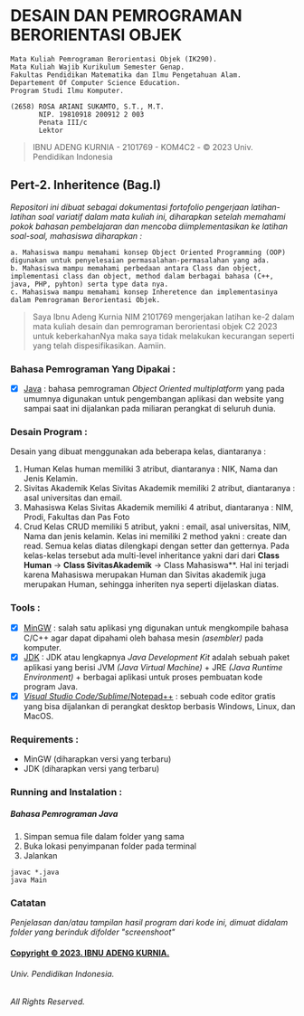 # DESAIN DAN PEMROGRAMAN BERORIENTASI OBJEK
```
Mata Kuliah Pemrograman Berorientasi Objek (IK290).
Mata Kuliah Wajib Kurikulum Semester Genap.
Fakultas Pendidikan Matematika dan Ilmu Pengetahuan Alam.
Departement Of Computer Science Education. 
Program Studi Ilmu Komputer.

(2658) ROSA ARIANI SUKAMTO, S.T., M.T.
       NIP. 19810918 200912 2 003
       Penata III/c
       Lektor
```
> IBNU ADENG KURNIA - 2101769 - KOM4C2 - © 2023 Univ. Pendidikan Indonesia

## Pert-2. Inheritence (Bag.I)
*Repositori ini dibuat sebagai dokumentasi fortofolio pengerjaan latihan-latihan soal variatif dalam mata kuliah ini, diharapkan setelah memahami pokok bahasan pembelajaran dan mencoba diimplementasikan ke latihan soal-soal, mahasiswa diharapkan :*
```
a. Mahasiswa mampu memahami konsep Object Oriented Programming (OOP) digunakan untuk penyelesaian permasalahan-permasalahan yang ada.
b. Mahasiswa mampu memahami perbedaan antara Class dan object, implementasi class dan object, method dalam berbagai bahasa (C++, java, PHP, pyhton) serta type data nya.
c. Mahasiswa mampu memahami konsep Inheretence dan implementasinya dalam Pemrograman Berorientasi Objek.
```

> Saya Ibnu Adeng Kurnia NIM 2101769 mengerjakan latihan ke-2  dalam mata kuliah desain dan pemrograman berorientasi objek C2 2023
	untuk keberkahanNya maka saya tidak melakukan kecurangan seperti yang telah dispesifikasikan. 
	Aamiin.

### Bahasa Pemrograman Yang Dipakai :
- [X] [Java](https://azure.microsoft.com/id-id/resources/cloud-computing-dictionary/what-is-java-programming-language/) : bahasa pemrograman *Object Oriented multiplatform* yang pada umumnya digunakan untuk pengembangan aplikasi dan website yang sampai saat ini dijalankan pada miliaran perangkat di seluruh dunia.

### Desain Program :
Desain yang dibuat menggunakan ada beberapa kelas, diantaranya :
1. Human
   Kelas human memiliki 3 atribut, diantaranya : NIK, Nama dan Jenis Kelamin.
2. Sivitas Akademik
   Kelas Sivitas Akademik memiliki 2 atribut, diantaranya : asal universitas dan email.
3. Mahasiswa
   Kelas Sivitas Akademik memiliki 4 atribut, diantaranya : NIM, Prodi, Fakultas dan Pas Foto
4. Crud
   Kelas CRUD memiliki 5 atribut, yakni : email, asal universitas, NIM, Nama dan jenis kelamin.
   Kelas ini memiliki 2 method yakni : create dan read.
Semua kelas diatas dilengkapi dengan setter dan getternya. Pada kelas-kelas tersebut ada multi-level inheritance yakni dari dari **Class Human** -> **Class SivitasAkademik** -> Class Mahasiswa**. Hal ini terjadi karena Mahasiswa merupakan Human dan Sivitas akademik juga merupakan Human, sehingga inheriten nya seperti dijelaskan diatas.
### Tools :
- [X] [MinGW](http://ayobikinprogram.blogspot.com/2012/06/mingw.html) : salah satu aplikasi yng digunakan untuk mengkompile bahasa C/C++ agar dapat dipahami oleh bahasa mesin *(asembler)* pada komputer.
- [X] [JDK](https://www.duniailkom.com/tutorial-belajar-java-part-3-pengertian-jre-dan-jdk/) : JDK atau lengkapnya *Java Development Kit* adalah sebuah paket aplikasi yang berisi JVM *(Java Virtual Machine)* + JRE *(Java Runtime Environment)* + berbagai aplikasi untuk proses pembuatan kode program Java.
- [X] [*Visual Studio Code/Sublime*/Notepad++](https://www.gramedia.com/best-seller/text-editor-terbaik-programmer/) :  sebuah code editor gratis yang bisa dijalankan di perangkat desktop berbasis Windows, Linux, dan MacOS.

### Requirements : 
+ MinGW (diharapkan versi yang terbaru)
+ JDK (diharapkan versi yang terbaru)

### Running and Instalation :
##### Bahasa Pemrograman Java
1. Simpan semua file dalam folder yang sama
2. Buka lokasi penyimpanan folder pada terminal
3. Jalankan
```
javac *.java
java Main
```

### **Catatan**
*Penjelasan dan/atau tampilan hasil program dari kode ini, dimuat didalam  folder yang berinduk difolder "screenshoot"*

#### [Copyright © 2023. IBNU ADENG KURNIA.](https://me-qr.com/id/entry/vcard/MjuIan4)
###### Univ. Pendidikan Indonesia.
###### All Rights Reserved.
